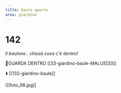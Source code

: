 ```yaml
---
title: baule aperto
area: giardino
---
```

# 142
_Il baulone.. chissà cosa c'è dentro!_

👀GUARDA DENTRO [[33-giardino-baule-MALUS|33]]

⬇️ [[132-giardino-baule]]

![[foto_98.jpg]]